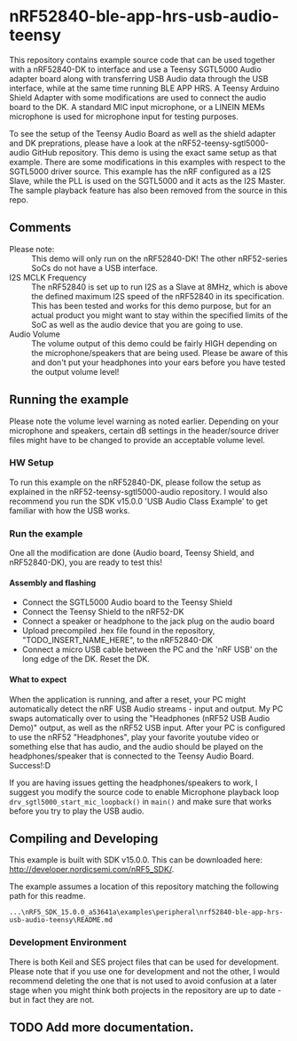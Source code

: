 
# nRF52840-ble-app-hrs-usb-audio-teensy

This repository contains example source code that can be used together with a nRF52840-DK
to interface and use a Teensy SGTL5000 Audio adapter board along with transferring USB Audio 
data through the USB interface, while at the same time running BLE APP HRS. 
A Teensy Arduino Shield Adapter with some modifications are used to connect the audio board to the DK. 
A standard MIC input microphone, or a LINEIN MEMs microphone is used for microphone input for testing purposes.

To see the setup of the Teensy Audio Board as well as the shield adapter and DK preprations, please have a look 
at the nRF52-teensy-sgtl5000-audio GitHub repository. This demo is using the exact same setup as that example. 
There are some modifications in this examples with respect to the SGTL5000 driver source. This example has the 
nRF configured as a I2S Slave, while the PLL is used on the SGTL5000 and it acts as the I2S Master. The sample playback 
feature has also been removed from the source in this repo. 

## Comments
<dl>
  <dt>Please note:</dt>
    <dd> 
      This demo will only run on the nRF52840-DK! The other nRF52-series SoCs do not have a USB interface.
    </dd>
  <dt>I2S MCLK Frequency</dt>
    <dd> 
      The nRF52840 is set up to run I2S as a Slave at 8MHz, which is above the defined maximum I2S speed of the nRF52840
      in its specification. This has been tested and works for this demo purpose, but for an actual product you might want 
      to stay within the specified limits of the SoC as well as the audio device that you are going to use.
    </dd>

  <dt>Audio Volume</dt>
    <dd> 
      The volume output of this demo could be fairly HIGH depending on the microphone/speakers
      that are being used. Please be aware of this and don't put your headphones into your ears before you 
      have tested the output volume level!
    </dd>
</dl>



## Running the example

Please note the volume level warning as noted earlier. Depending on your microphone and speakers, 
certain dB settings in the header/source driver files might have to be changed to provide an acceptable 
volume level. 

### HW Setup
To run this example on the nRF52840-DK, please follow the setup as explained in the nRF52-teensy-sgtl5000-audio repository.
I would also recommend you run the SDK v15.0.0 'USB Audio Class Example' to get familiar with how the USB works.

### Run the example
One all the modification are done (Audio board, Teensy Shield, and nRF52840-DK), you are ready to test this! 

#### Assembly and flashing
- Connect the SGTL5000 Audio board to the Teensy Shield
- Connect the Teensy Shield to the nRF52-DK
- Connect a speaker or headphone to the jack plug on the audio board
- Upload precompiled .hex file found in the repository, "TODO_INSERT_NAME_HERE", to the nRF52840-DK
- Connect a micro USB cable between the PC and the 'nRF USB' on the long edge of the DK. Reset the DK.


#### What to expect
When the application is running, and after a reset, your PC might automatically detect the nRF USB Audio streams - input and output.
My PC swaps automatically over to using the "Headphones (nRF52 USB Audio Demo)" output, as well as the nRF52 USB input. After your PC is
configured to use the nRF52 "Headphones", play your favorite youtube video or something else that has audio, and the audio should be played on the 
headphones/speaker that is connected to the Teensy Audio Board. Success!:D

If you are having issues getting the headphones/speakers to work, I suggest you modify the source code to enable Microphone
playback loop `drv_sgtl5000_start_mic_loopback()` in `main()` and make sure that works before you try to play the USB audio.



## Compiling and Developing
This example is built with SDK v15.0.0. This can be downloaded here: http://developer.nordicsemi.com/nRF5_SDK/. 

The example assumes a location of this repository matching the following path for this readme.
```
...\nRF5_SDK_15.0.0_a53641a\examples\peripheral\nrf52840-ble-app-hrs-usb-audio-teensy\README.md
```


### Development Environment
There is both Keil and SES project files that can be used for development. Please note that if you use one for 
development and not the other, I would recommend deleting the one that is not used to avoid confusion at a later 
stage when you might think both projects in the repository are up to date - but in fact they are not.

## TODO Add more documentation.

